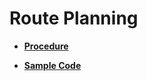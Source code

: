 # Route Planning<a name="EN-US_TOPIC_0000001099003594"></a>

-   **[Procedure](javascript-api-path-planning.md)**  

-   **[Sample Code](javascript-api-sample-code.md)**  


